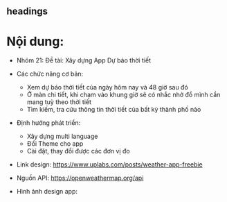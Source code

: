 ## headings
# Nội dung: 
- Nhóm 21: Đề tài: Xây dựng App Dự báo thời tiết
- Các chức năng cơ bản:
    + Xem dự báo thời tiết của ngày hôm nay và 48 giờ sau đó
    + Ở màn chi tiết, khi chạm vào khung giờ sẽ có nhắc nhở đồ mình cần mang tuỳ theo thời tiết
    + Tìm kiếm, tra cứu thông tin thời tiết của bất kỳ thành phố nào
- Định hướng phát triển: 
    + Xây dựng multi language
    + Đổi Theme cho app
    + Cài đặt, thay đổi được các đơn vị đo
   

- Link design: https://www.uplabs.com/posts/weather-app-freebie
- Nguồn API: https://openweathermap.org/api 
- Hình ảnh design app: 
